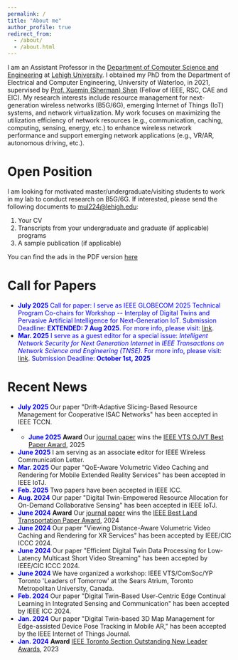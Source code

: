 ```yaml
---
permalink: /
title: "About me"
author_profile: true
redirect_from: 
  - /about/
  - /about.html
---
```

I am an Assistant Professor in the [Department of Computer Science and Engineering](https://engineering.lehigh.edu/cse) at [Lehigh University](https://www2.lehigh.edu/). I obtained my PhD from the Department of Electrical and Computer Engineering, University of Waterloo, in 2021, supervised by [Prof. Xuemin (Sherman) Shen](https://uwaterloo.ca/electrical-computer-engineering/profile/sshen) (Fellow of IEEE, RSC, CAE and EIC). My research interests include resource management for next-generation wireless networks (B5G/6G), emerging Internet of Things (IoT) systems, and network virtualization. My work focuses on maximizing the utilization efficiency of network resources (e.g., communication, caching, computing, sensing, energy, etc.) to enhance wireless network performance and support emerging network applications (e.g., VR/AR, autonomous driving, etc.).

Open Position 
======
I am looking for motivated master/undergraduate/visiting students to work in my lab to conduct research on B5G/6G. If interested, please send the following documents to [mul224@lehigh.edu](mailto:mul224@lehigh.edu):
1. Your CV
2. Transcripts from your undergraduate and graduate (if applicable) programs
3. A sample publication (if applicable)
   
You can find the ads in the PDF version [here](../assets/ads.pdf)

Call for Papers
======
* <span style="color:blue"> **July 2025** Call for paper: I serve as IEEE GLOBECOM 2025 Technical Program Co-chairs for Workshop -- Interplay of Digital Twins and Pervasive Artificial Intelligence for Next-Generation IoT. Submission Deadline: **EXTENDED: 7 Aug 2025**. For more info, please visit: [link](https://globecom2025.ieee-globecom.org/workshop/ws-30-interplay-digital-twins-and-pervasive-artificial-intelligence-next-generation-iot).
* <span style="color:blue"> **Mar. 2025** I serve as a guest editor for a special issue: _Intelligent Network Security for Next Generation Internet_ in _IEEE Transactions on Network Science and Engineering (TNSE)_. For more info, please visit: [link](https://www.comsoc.org/publications/journals/ieee-tnse/cfp/intelligent-network-security-next-generation-internet). Submission Deadline: **October 1st, 2025**

Recent News
======
* <span style="color:blue"> **July 2025** </span> Our paper "Drift-Adaptive Slicing-Based Resource Management for Cooperative ISAC Networks" has been accepted in IEEE TCCN.
* * <span style="color:blue"> **June 2025** </span> **Award** Our [journal paper](https://ieeexplore.ieee.org/abstract/document/8954683) wins the [IEEE VTS OJVT Best Paper Award](https://vtsociety.org/paper-award/best-paper-award/ieee-vts-ojvt-best-paper-award), 2025
* <span style="color:blue"> **June 2025** </span> I am serving as an associate editor for IEEE Wireless Communication Letter.
* <span style="color:blue"> **Mar. 2025** </span> Our paper "QoE-Aware Volumetric Video Caching and Rendering for Mobile Extended Reality Services" has been accepted in IEEE IoTJ.
* <span style="color:blue"> **Feb. 2025** </span> Two papers have been accepted in IEEE ICC.
* <span style="color:blue"> **Aug. 2024** </span> Our paper "Digital Twin-Empowered Resource Allocation for On-Demand Collaborative Sensing" has been accepted in IEEE IoTJ.
* <span style="color:blue"> **June 2024** </span> **Award** Our [journal paper](https://ieeexplore.ieee.org/document/8964328) wins the [IEEE Best Land Transportation Paper Award](https://vtsociety.org/paper-award/ieee-best-land-transportation-paper-award), 2024
* <span style="color:blue"> **June 2024** </span> Our paper "Viewing Distance-Aware Volumetric Video Caching and Rendering for XR Services" has been accepted by IEEE/CIC ICCC 2024.
* <span style="color:blue"> **June 2024** </span> Our paper "Efficient Digital Twin Data Processing for Low-Latency Multicast Short Video Streaming" has been accepted by IEEE/CIC ICCC 2024.
* <span style="color:blue"> **June 2024** </span> We have organized a workshop: IEEE VTS/ComSoc/YP Toronto 'Leaders of Tomorrow' at the Sears Atrium, Toronto Metropolitan University, Canada.
* <span style="color:blue"> **Feb. 2024** </span> Our paper "Digital Twin-Based User-Centric Edge Continual Learning in Integrated Sensing and Communication" has been accepted by IEEE ICC 2024.
* <span style="color:blue"> **Jan. 2024** </span> Our paper "Digital Twin-based 3D Map Management for Edge-assisted Device Pose Tracking in Mobile AR," has been accepted by the IEEE Internet of Things Journal.
* <span style="color:blue"> **Jan. 2024** </span> **Award** [IEEE Toronto Section Outstanding New Leader Awards](https://www.ieeetoronto.ca/awards-2/), 2023

